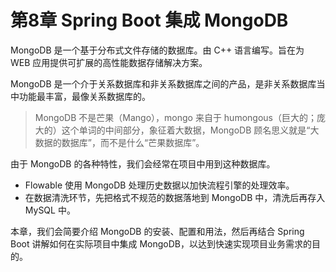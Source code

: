 # 第8章 Spring Boot 集成 MongoDB

MongoDB 是一个基于分布式文件存储的数据库。由 C++ 语言编写。旨在为 WEB 应用提供可扩展的高性能数据存储解决方案。

MongoDB 是一个介于关系数据库和非关系数据库之间的产品，是非关系数据库当中功能最丰富，最像关系数据库的。

> MongoDB 不是芒果（Mango），mongo 来自于 humongous（巨大的；庞大的）这个单词的中间部分，象征着大数据，MongoDB 顾名思义就是“大数据的数据库”，而不是什么“芒果数据库”。

由于 MongoDB 的各种特性，我们会经常在项目中用到这种数据库。

- Flowable 使用 MongoDB 处理历史数据以加快流程引擎的处理效率。
- 在数据清洗环节，先把格式不规范的数据落地到 MongoDB 中，清洗后再存入 MySQL 中。

本章，我们会简要介绍 MongoDB 的安装、配置和用法，然后再结合 Spring Boot 讲解如何在实际项目中集成 MongoDB，以达到快速实现项目业务需求的目的。
